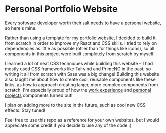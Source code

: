 # Personal Portfolio Website

Every software developer worth their salt needs to have a personal website, so here's mine.

Rather than using a template for my portfolio website, I decided to build it from scratch in order to improve my React and CSS skills. I tried to rely on dependencies as little as possible (other than for things like icons), so all components in this project were built completely from scratch by myself.

I learned a lot of neat CSS techniques while building this website – I had mostly used CSS frameworks like Tailwind and PrimeNG in the past, so writing it all from scratch with Sass was a big change! Building this website also taught me about how to create cool, reusable components like these links, as how to approach creating larger, more complex components from scratch. I'm especially proud of how the [work experience](https://github.com/carterjmoore/personal-website/tree/main/components/work) and [personal projects](https://github.com/carterjmoore/personal-website/tree/main/components/projects) components turned out!

I plan on adding more to the site in the future, such as cool new CSS effects. Stay tuned!

Feel free to use this repo as a reference for your own websites, but I would appreciate some credit if you decide to use any of the code :)
